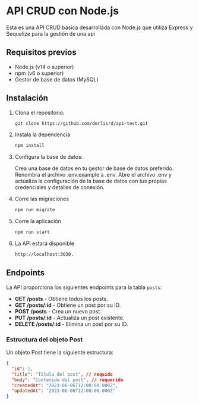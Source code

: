 # API CRUD con Node.js

Esta es una API CRUD básica desarrollada con Node.js que utiliza Express y Sequelize para la gestión de una api

## Requisitos previos

- Node.js (v14 o superior)
- npm (v6 o superior)
- Gestor de base de datos (MySQL)

## Instalación

1. Clona el repositorio:

   ```bash
   git clone https://github.com/derlisrd/api-test.git

2. Instala la dependencia
    ```bash
    npm install

3. Configura la base de datos:

    Crea una base de datos en tu gestor de base de datos preferido.
    Renombra el archivo .env.example a .env.
    Abre el archivo .env y actualiza la configuración de la base de datos con tus propias credenciales y detalles de conexión.

4. Corre las migraciones
    ```bash
    npm run migrate

5. Corre la aplicación
    ```bash
    npm run start

6. La API estará disponible
    ```bash
    http://localhost:3030.


## Endpoints

La API proporciona los siguientes endpoints para la tabla `posts`:

- **GET /posts** - Obtiene todos los posts.
- **GET /posts/:id** - Obtiene un post por su ID.
- **POST /posts** - Crea un nuevo post.
- **PUT /posts/:id** - Actualiza un post existente.
- **DELETE /posts/:id** - Elimina un post por su ID.

### Estructura del objeto Post

Un objeto Post tiene la siguiente estructura:

```json
{
  "id": 1,
  "title": "Título del post", // requido
  "body": "Contenido del post", // requerido
  "createdAt": "2023-06-06T12:00:00.000Z",
  "updatedAt": "2023-06-06T12:00:00.000Z"
}